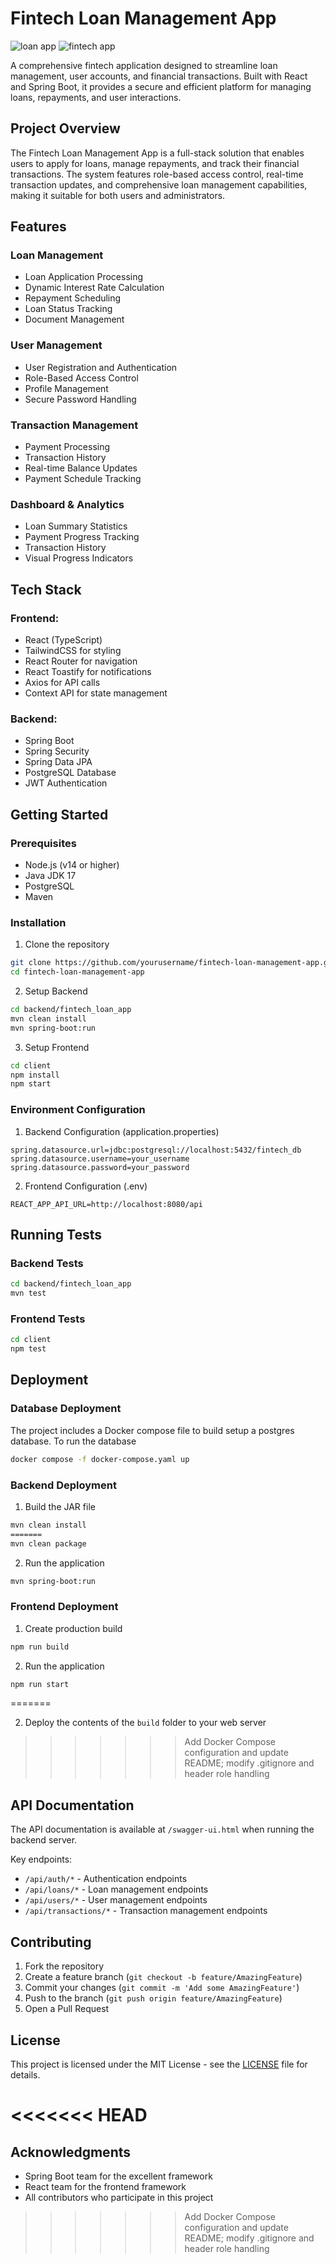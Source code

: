 # Fintech Loan Management App
![loan app](https://github.com/user-attachments/assets/1e969631-945b-46ec-8aec-6fa787cd1f44)
![fintech app](https://github.com/user-attachments/assets/7159293c-6732-4221-93e2-40680121d9d4)

A comprehensive fintech application designed to streamline loan management, user accounts, and financial transactions. Built with React and Spring Boot, it provides a secure and efficient platform for managing loans, repayments, and user interactions.

## Project Overview

The Fintech Loan Management App is a full-stack solution that enables users to apply for loans, manage repayments, and track their financial transactions. The system features role-based access control, real-time transaction updates, and comprehensive loan management capabilities, making it suitable for both users and administrators.

## Features

### Loan Management
- Loan Application Processing
- Dynamic Interest Rate Calculation
- Repayment Scheduling
- Loan Status Tracking
- Document Management

### User Management
- User Registration and Authentication
- Role-Based Access Control
- Profile Management
- Secure Password Handling

### Transaction Management
- Payment Processing
- Transaction History
- Real-time Balance Updates
- Payment Schedule Tracking

### Dashboard & Analytics
- Loan Summary Statistics
- Payment Progress Tracking
- Transaction History
- Visual Progress Indicators

## Tech Stack

### Frontend:
- React (TypeScript)
- TailwindCSS for styling
- React Router for navigation
- React Toastify for notifications
- Axios for API calls
- Context API for state management

### Backend:
- Spring Boot
- Spring Security
- Spring Data JPA
- PostgreSQL Database
- JWT Authentication

## Getting Started

### Prerequisites
- Node.js (v14 or higher)
- Java JDK 17
- PostgreSQL
- Maven

### Installation

1. Clone the repository
```bash
git clone https://github.com/yourusername/fintech-loan-management-app.git
cd fintech-loan-management-app
```

2. Setup Backend
```bash
cd backend/fintech_loan_app
mvn clean install
mvn spring-boot:run
```

3. Setup Frontend
```bash
cd client
npm install
npm start
```

### Environment Configuration

1. Backend Configuration (application.properties)
```properties
spring.datasource.url=jdbc:postgresql://localhost:5432/fintech_db
spring.datasource.username=your_username
spring.datasource.password=your_password
```

2. Frontend Configuration (.env)
```env
REACT_APP_API_URL=http://localhost:8080/api
```

## Running Tests

### Backend Tests
```bash
cd backend/fintech_loan_app
mvn test
```

### Frontend Tests
```bash
cd client
npm test
```

## Deployment
### Database Deployment
The project includes a Docker compose file to build setup a postgres database.
To run the database
```bash
docker compose -f docker-compose.yaml up
```
### Backend Deployment
1. Build the JAR file
```bash
mvn clean install
=======
mvn clean package
```

2. Run the application
```bash
mvn spring-boot:run
```

### Frontend Deployment
1. Create production build
```bash
npm run build
```
2. Run the application
```bash
npm run start
```
=======

2. Deploy the contents of the `build` folder to your web server
>>>>>>> Add Docker Compose configuration and update README; modify .gitignore and header role handling

## API Documentation

The API documentation is available at `/swagger-ui.html` when running the backend server.

Key endpoints:
- `/api/auth/*` - Authentication endpoints
- `/api/loans/*` - Loan management endpoints
- `/api/users/*` - User management endpoints
- `/api/transactions/*` - Transaction management endpoints

## Contributing

1. Fork the repository
2. Create a feature branch (`git checkout -b feature/AmazingFeature`)
3. Commit your changes (`git commit -m 'Add some AmazingFeature'`)
4. Push to the branch (`git push origin feature/AmazingFeature`)
5. Open a Pull Request

## License

This project is licensed under the MIT License - see the [LICENSE](LICENSE) file for details.

<<<<<<< HEAD
=======
## Acknowledgments

- Spring Boot team for the excellent framework
- React team for the frontend framework
- All contributors who participate in this project
>>>>>>> Add Docker Compose configuration and update README; modify .gitignore and header role handling
